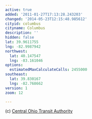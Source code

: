 ```yaml
---
active: true
added: '2011-01-27T17:13:28.243203'
changed: '2014-05-23T12:15:48.985612'
cityid: columbus
cityname: Columbus
description: ''
hidden: false
lat: 39.9611755
lng: -82.9987942
northwest:
  lat: 40.147547
  lng: -83.161046
options:
  estimatedMaxCalculateCalls: 2455000
southeast:
  lat: 39.830167
  lng: -82.768662
version: 1
zoom: 12

---
```


(c) [Central Ohio Transit Authority](http://www.cota.com/)
